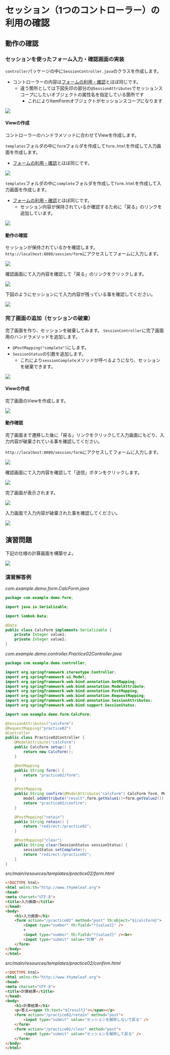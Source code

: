 # セッション（1つのコントローラー）の利用の確認

## 動作の確認

### セッションを使ったフォーム入力・確認画面の実装

`controller`パッケージの中に`SessionController.java`のクラスを作成します。

- コントローラーの内容は[フォームの利用・確認](mvc-form.md)とほぼ同じです。
  - 違う箇所としては下図矢印の部分の`@SessionAttributes`でセッションスコープにしたいオブジェクトの属性名を指定している箇所です
    - これによりItemFormオブジェクトがセッションスコープになります

![](img/springmvc-session-01.png)

#### Viewの作成

コントローラーのハンドラメソッドに合わせてViewを作成します。

`templates`フォルダの中に`form`フォルダを作成して`form.html`を作成して入力画面を作成します。
- [フォームの利用・確認](mvc-form.md)とほぼ同じです。

![](img/springmvc-session-02.png)

`templates`フォルダの中に`complete`フォルダを作成して`form.html`を作成して入力画面を作成します。
- [フォームの利用・確認](mvc-form.md)とほぼ同じです。
  - セッション内容が保持されているか確認するために「戻る」のリンクを追加しています。

![](img/springmvc-session-03.png)

#### 動作の確認

セッションが保持されているかを確認します。
`http://localhost:8080/session/form`にアクセスしてフォームに入力します。

![](img/springmvc-session-05.png)

確認画面にて入力内容を確認して「戻る」のリンクをクリックします。

![](img/springmvc-session-06.png)

下図のようにセッションにて入力内容が残っている事を確認してください。

![](img/springmvc-session-07.png)

### 完了画面の追加（セッションの破棄）

完了画面を作り、セッションを破棄してみます。
`SessionController`に完了画面用のハンドラメソッドを追加します。
- `@PostMapping("complete")`にします。
- `SessionStatus`の引数を追加します。
  - これにより`sessionComplete`メソッドが呼べるようになり、セッションを破棄できます。

![](img/springmvc-session-04.png)

#### Viewの作成

完了画面のViewを作成します。

![](img/springmvc-session-08.png)

#### 動作確認

完了画面まで遷移した後に「戻る」リンクをクリックして入力画面にもどり、入力内容が破棄されている事を確認してください。

`http://localhost:8080/session/form`にアクセスしてフォームに入力します。

![](img/springmvc-session-05.png)

確認画面にて入力内容を確認して「送信」ボタンをクリックします。

![](img/springmvc-session-09.png)

完了画面が表示されます。

![](img/springmvc-session-10.png)

入力画面で入力内容が破棄された事を確認してください。

![](img/springmvc-session-11.png)

## 演習問題

下記の仕様の計算画面を構築せよ。

![](img/springmvc-session-12.png)

### 演習解答例

_com.example.demo.form.CalcForm.java_

```java
package com.example.demo.form;

import java.io.Serializable;

import lombok.Data;

@Data
public class CalcForm implements Serializable {
	private Integer value1;
	private Integer value2;
}
```

_com.example.demo.controller.Practice02Controller.java_

```java
package com.example.demo.controller;

import org.springframework.stereotype.Controller;
import org.springframework.ui.Model;
import org.springframework.web.bind.annotation.GetMapping;
import org.springframework.web.bind.annotation.ModelAttribute;
import org.springframework.web.bind.annotation.PostMapping;
import org.springframework.web.bind.annotation.RequestMapping;
import org.springframework.web.bind.annotation.SessionAttributes;
import org.springframework.web.bind.support.SessionStatus;

import com.example.demo.form.CalcForm;

@SessionAttributes("calcForm")
@RequestMapping("practice02")
@Controller
public class Practice02Controller {
	@ModelAttribute("calcForm")
	public CalcForm setup() {
		return new CalcForm();
	}

	@GetMapping
	public String form() {
		return "practice02/form";
	}

	@PostMapping
	public String confirm(@ModelAttribute("calcForm") CalcForm form, Model model) {
		model.addAttribute("result",form.getValue1()+form.getValue2());
		return "practice02/confirm";
	}

	@PostMapping("retain")
	public String retain() {
		return "redirect:/practice02";
	}

	@PostMapping("clear")
	public String clear(SessionStatus sessionStatus) {
		sessionStatus.setComplete();
		return "redirect:/practice02";
	}
}
```

_src/main/resources/templates/practice02/form.html_

```html
<!DOCTYPE html>
<html xmlns:th="http://www.thymeleaf.org">
<head>
<meta charset="UTF-8">
<title>入力画面</title>
</head>
<body>
	<h1>入力画面</h1>
	<form action="/practice02" method="post" th:object="${calcForm}">
		<input type="number" th:field="*{value1}" />
		+
		<input type="number" th:field="*{value2}" /><br>
		<input type="submit" value="計算" />
	</form>
</body>
</html>
```

_src/main/resources/templates/practice02/confirm.html_

```html
<!DOCTYPE html>
<html xmlns:th="http://www.thymeleaf.org">
<head>
<meta charset="UTF-8">
<title>計算結果</title>
</head>
<body>
	<h1>計算結果</h1>
	<p>答え=<span th:text="${result}"></span></p>
	<form action="/practice02/retain" method="post">
		<input type="submit" value="セッションを解除しないで戻る" />
	</form>
	<form action="/practice02/clear" method="post">
		<input type="submit" value="セッションを解除して戻る" />
	</form>
</body>
</html>
```